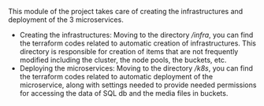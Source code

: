 This module of the project takes care of creating the infrastructures and deployment of the 3 microservices.

- Creating the infrastructures: Moving to the directory */infra*, you can find the terraform codes related to automatic creation of infrastructures. This directory is responsible for creation of items that are not frequently modified including the cluster, the node pools, the buckets, etc.
- Deploying the microservices: Moving to the directory */k8s*, you can find the terraform codes related to automatic deployment of the microservice, along with settings needed to provide needed permissions for accessing the data of SQL db and the media files in buckets. 